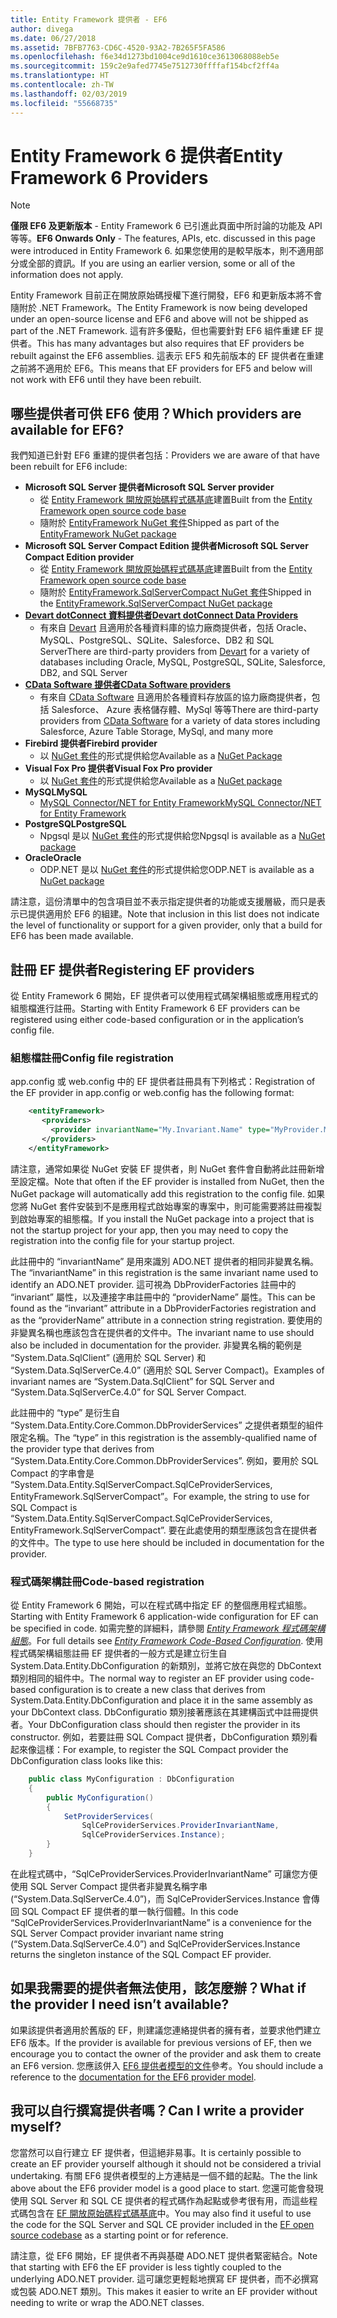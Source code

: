 ```yaml
---
title: Entity Framework 提供者 - EF6
author: divega
ms.date: 06/27/2018
ms.assetid: 7BFB7763-CD6C-4520-93A2-7B265F5FA586
ms.openlocfilehash: f6e34d1273bd1004ce9d1610ce3613068088eb5e
ms.sourcegitcommit: 159c2e9afed7745e7512730ffffaf154bcf2ff4a
ms.translationtype: HT
ms.contentlocale: zh-TW
ms.lasthandoff: 02/03/2019
ms.locfileid: "55668735"
---
```

# <a name="entity-framework-6-providers"></a><span data-ttu-id="9a48e-102">Entity Framework 6 提供者</span><span class="sxs-lookup"><span data-stu-id="9a48e-102">Entity Framework 6 Providers</span></span>
> [!NOTE]
> <span data-ttu-id="9a48e-103">**僅限 EF6 及更新版本** - Entity Framework 6 已引進此頁面中所討論的功能及 API 等等。</span><span class="sxs-lookup"><span data-stu-id="9a48e-103">**EF6 Onwards Only** - The features, APIs, etc. discussed in this page were introduced in Entity Framework 6.</span></span> <span data-ttu-id="9a48e-104">如果您使用的是較早版本，則不適用部分或全部的資訊。</span><span class="sxs-lookup"><span data-stu-id="9a48e-104">If you are using an earlier version, some or all of the information does not apply.</span></span>

<span data-ttu-id="9a48e-105">Entity Framework 目前正在開放原始碼授權下進行開發，EF6 和更新版本將不會隨附於 .NET Framework。</span><span class="sxs-lookup"><span data-stu-id="9a48e-105">The Entity Framework is now being developed under an open-source license and EF6 and above will not be shipped as part of the .NET Framework.</span></span> <span data-ttu-id="9a48e-106">這有許多優點，但也需要針對 EF6 組件重建 EF 提供者。</span><span class="sxs-lookup"><span data-stu-id="9a48e-106">This has many advantages but also requires that EF providers be rebuilt against the EF6 assemblies.</span></span> <span data-ttu-id="9a48e-107">這表示 EF5 和先前版本的 EF 提供者在重建之前將不適用於 EF6。</span><span class="sxs-lookup"><span data-stu-id="9a48e-107">This means that EF providers for EF5 and below will not work with EF6 until they have been rebuilt.</span></span>

## <a name="which-providers-are-available-for-ef6"></a><span data-ttu-id="9a48e-108">哪些提供者可供 EF6 使用？</span><span class="sxs-lookup"><span data-stu-id="9a48e-108">Which providers are available for EF6?</span></span>

<span data-ttu-id="9a48e-109">我們知道已針對 EF6 重建的提供者包括：</span><span class="sxs-lookup"><span data-stu-id="9a48e-109">Providers we are aware of that have been rebuilt for EF6 include:</span></span>

*   <span data-ttu-id="9a48e-110">**Microsoft SQL Server 提供者**</span><span class="sxs-lookup"><span data-stu-id="9a48e-110">**Microsoft SQL Server provider**</span></span>
    *   <span data-ttu-id="9a48e-111">從 [Entity Framework 開放原始碼程式碼基底](http://github.com/aspnet/EntityFramework6)建置</span><span class="sxs-lookup"><span data-stu-id="9a48e-111">Built from the [Entity Framework open source code base](http://github.com/aspnet/EntityFramework6)</span></span>
    *   <span data-ttu-id="9a48e-112">隨附於 [EntityFramework NuGet 套件](http://nuget.org/packages/EntityFramework)</span><span class="sxs-lookup"><span data-stu-id="9a48e-112">Shipped as part of the [EntityFramework NuGet package](http://nuget.org/packages/EntityFramework)</span></span>
*   <span data-ttu-id="9a48e-113">**Microsoft SQL Server Compact Edition 提供者**</span><span class="sxs-lookup"><span data-stu-id="9a48e-113">**Microsoft SQL Server Compact Edition provider**</span></span>
    *   <span data-ttu-id="9a48e-114">從 [Entity Framework 開放原始碼程式碼基底](http://github.com/aspnet/EntityFramework6)建置</span><span class="sxs-lookup"><span data-stu-id="9a48e-114">Built from the [Entity Framework open source code base](http://github.com/aspnet/EntityFramework6)</span></span>
    *   <span data-ttu-id="9a48e-115">隨附於 [EntityFramework.SqlServerCompact NuGet 套件](http://nuget.org/packages/EntityFramework.SqlServerCompact)</span><span class="sxs-lookup"><span data-stu-id="9a48e-115">Shipped in the [EntityFramework.SqlServerCompact NuGet package](http://nuget.org/packages/EntityFramework.SqlServerCompact)</span></span>
*   [<span data-ttu-id="9a48e-116">**Devart dotConnect 資料提供者**</span><span class="sxs-lookup"><span data-stu-id="9a48e-116">**Devart dotConnect Data Providers**</span></span>](http://www.devart.com/dotconnect/)
    *   <span data-ttu-id="9a48e-117">有來自 [Devart](http://www.devart.com/) 且適用於各種資料庫的協力廠商提供者，包括 Oracle、MySQL、PostgreSQL、SQLite、Salesforce、DB2 和 SQL Server</span><span class="sxs-lookup"><span data-stu-id="9a48e-117">There are third-party providers from [Devart](http://www.devart.com/) for a variety of databases including Oracle, MySQL, PostgreSQL, SQLite, Salesforce, DB2, and SQL Server</span></span>
*   [<span data-ttu-id="9a48e-118">**CData Software 提供者**</span><span class="sxs-lookup"><span data-stu-id="9a48e-118">**CData Software providers**</span></span>](http://www.cdata.com/ado/)
    *   <span data-ttu-id="9a48e-119">有來自 [CData Software](http://www.cdata.com/ado/) 且適用於各種資料存放區的協力廠商提供者，包括 Salesforce、 Azure 表格儲存體、MySql 等等</span><span class="sxs-lookup"><span data-stu-id="9a48e-119">There are third-party providers from [CData Software](http://www.cdata.com/ado/) for a variety of data stores including Salesforce, Azure Table Storage, MySql, and many more</span></span>
*   <span data-ttu-id="9a48e-120">**Firebird 提供者**</span><span class="sxs-lookup"><span data-stu-id="9a48e-120">**Firebird provider**</span></span>
    *   <span data-ttu-id="9a48e-121">以 [NuGet 套件](https://www.nuget.org/packages/EntityFramework.Firebird/)的形式提供給您</span><span class="sxs-lookup"><span data-stu-id="9a48e-121">Available as a [NuGet Package](https://www.nuget.org/packages/EntityFramework.Firebird/)</span></span>
*   <span data-ttu-id="9a48e-122">**Visual Fox Pro 提供者**</span><span class="sxs-lookup"><span data-stu-id="9a48e-122">**Visual Fox Pro provider**</span></span>
    *   <span data-ttu-id="9a48e-123">以 [NuGet 套件](https://www.nuget.org/packages/VFPEntityFrameworkProvider2/)的形式提供給您</span><span class="sxs-lookup"><span data-stu-id="9a48e-123">Available as a [NuGet package](https://www.nuget.org/packages/VFPEntityFrameworkProvider2/)</span></span>
*   <span data-ttu-id="9a48e-124">**MySQL**</span><span class="sxs-lookup"><span data-stu-id="9a48e-124">**MySQL**</span></span>
    *   [<span data-ttu-id="9a48e-125">MySQL Connector/NET for Entity Framework</span><span class="sxs-lookup"><span data-stu-id="9a48e-125">MySQL Connector/NET for Entity Framework</span></span>](https://dev.mysql.com/doc/connector-net/en/connector-net-entityframework60.html)
*   <span data-ttu-id="9a48e-126">**PostgreSQL**</span><span class="sxs-lookup"><span data-stu-id="9a48e-126">**PostgreSQL**</span></span>
    *   <span data-ttu-id="9a48e-127">Npgsql 是以 [NuGet 套件](https://www.nuget.org/packages/EntityFramework6.Npgsql/)的形式提供給您</span><span class="sxs-lookup"><span data-stu-id="9a48e-127">Npgsql is available as a [NuGet package](https://www.nuget.org/packages/EntityFramework6.Npgsql/)</span></span>
*   <span data-ttu-id="9a48e-128">**Oracle**</span><span class="sxs-lookup"><span data-stu-id="9a48e-128">**Oracle**</span></span>
    *   <span data-ttu-id="9a48e-129">ODP.NET 是以 [NuGet 套件](https://www.nuget.org/packages/Oracle.ManagedDataAccess.EntityFramework/)的形式提供給您</span><span class="sxs-lookup"><span data-stu-id="9a48e-129">ODP.NET is available as a [NuGet package](https://www.nuget.org/packages/Oracle.ManagedDataAccess.EntityFramework/)</span></span>

<span data-ttu-id="9a48e-130">請注意，這份清單中的包含項目並不表示指定提供者的功能或支援層級，而只是表示已提供適用於 EF6 的組建。</span><span class="sxs-lookup"><span data-stu-id="9a48e-130">Note that inclusion in this list does not indicate the level of functionality or support for a given provider, only that a build for EF6 has been made available.</span></span>

## <a name="registering-ef-providers"></a><span data-ttu-id="9a48e-131">註冊 EF 提供者</span><span class="sxs-lookup"><span data-stu-id="9a48e-131">Registering EF providers</span></span>

<span data-ttu-id="9a48e-132">從 Entity Framework 6 開始，EF 提供者可以使用程式碼架構組態或應用程式的組態檔進行註冊。</span><span class="sxs-lookup"><span data-stu-id="9a48e-132">Starting with Entity Framework 6 EF providers can be registered using either code-based configuration or in the application’s config file.</span></span>

### <a name="config-file-registration"></a><span data-ttu-id="9a48e-133">組態檔註冊</span><span class="sxs-lookup"><span data-stu-id="9a48e-133">Config file registration</span></span>

<span data-ttu-id="9a48e-134">app.config 或 web.config 中的 EF 提供者註冊具有下列格式：</span><span class="sxs-lookup"><span data-stu-id="9a48e-134">Registration of the EF provider in app.config or web.config has the following format:</span></span>


``` xml
    <entityFramework>
       <providers>
         <provider invariantName="My.Invariant.Name" type="MyProvider.MyProviderServices, MyAssembly" />
       </providers>
    </entityFramework>
```

<span data-ttu-id="9a48e-135">請注意，通常如果從 NuGet 安裝 EF 提供者，則 NuGet 套件會自動將此註冊新增至設定檔。</span><span class="sxs-lookup"><span data-stu-id="9a48e-135">Note that often if the EF provider is installed from NuGet, then the NuGet package will automatically add this registration to the config file.</span></span> <span data-ttu-id="9a48e-136">如果您將 NuGet 套件安裝到不是應用程式啟始專案的專案中，則可能需要將註冊複製到啟始專案的組態檔。</span><span class="sxs-lookup"><span data-stu-id="9a48e-136">If you install the NuGet package into a project that is not the startup project for your app, then you may need to copy the registration into the config file for your startup project.</span></span>

<span data-ttu-id="9a48e-137">此註冊中的 “invariantName” 是用來識別 ADO.NET 提供者的相同非變異名稱。</span><span class="sxs-lookup"><span data-stu-id="9a48e-137">The “invariantName” in this registration is the same invariant name used to identify an ADO.NET provider.</span></span> <span data-ttu-id="9a48e-138">這可視為 DbProviderFactories 註冊中的 “invariant” 屬性，以及連接字串註冊中的 “providerName” 屬性。</span><span class="sxs-lookup"><span data-stu-id="9a48e-138">This can be found as the “invariant” attribute in a DbProviderFactories registration and as the “providerName” attribute in a connection string registration.</span></span> <span data-ttu-id="9a48e-139">要使用的非變異名稱也應該包含在提供者的文件中。</span><span class="sxs-lookup"><span data-stu-id="9a48e-139">The invariant name to use should also be included in documentation for the provider.</span></span> <span data-ttu-id="9a48e-140">非變異名稱的範例是 “System.Data.SqlClient” (適用於 SQL Server) 和 “System.Data.SqlServerCe.4.0” (適用於 SQL Server Compact)。</span><span class="sxs-lookup"><span data-stu-id="9a48e-140">Examples of invariant names are “System.Data.SqlClient” for SQL Server and “System.Data.SqlServerCe.4.0” for SQL Server Compact.</span></span>

<span data-ttu-id="9a48e-141">此註冊中的 “type” 是衍生自 “System.Data.Entity.Core.Common.DbProviderServices” 之提供者類型的組件限定名稱。</span><span class="sxs-lookup"><span data-stu-id="9a48e-141">The “type” in this registration is the assembly-qualified name of the provider type that derives from “System.Data.Entity.Core.Common.DbProviderServices”.</span></span> <span data-ttu-id="9a48e-142">例如，要用於 SQL Compact 的字串會是 “System.Data.Entity.SqlServerCompact.SqlCeProviderServices, EntityFramework.SqlServerCompact”。</span><span class="sxs-lookup"><span data-stu-id="9a48e-142">For example, the string to use for SQL Compact is “System.Data.Entity.SqlServerCompact.SqlCeProviderServices, EntityFramework.SqlServerCompact”.</span></span> <span data-ttu-id="9a48e-143">要在此處使用的類型應該包含在提供者的文件中。</span><span class="sxs-lookup"><span data-stu-id="9a48e-143">The type to use here should be included in documentation for the provider.</span></span>

### <a name="code-based-registration"></a><span data-ttu-id="9a48e-144">程式碼架構註冊</span><span class="sxs-lookup"><span data-stu-id="9a48e-144">Code-based registration</span></span>

<span data-ttu-id="9a48e-145">從 Entity Framework 6 開始，可以在程式碼中指定 EF 的整個應用程式組態。</span><span class="sxs-lookup"><span data-stu-id="9a48e-145">Starting with Entity Framework 6 application-wide configuration for EF can be specified in code.</span></span> <span data-ttu-id="9a48e-146">如需完整的詳細料，請參閱 _[Entity Framework 程式碼架構組態](https://msdn.microsoft.com/data/jj680699)_。</span><span class="sxs-lookup"><span data-stu-id="9a48e-146">For full details see _[Entity Framework Code-Based Configuration](https://msdn.microsoft.com/data/jj680699)_.</span></span> <span data-ttu-id="9a48e-147">使用程式碼架構組態註冊 EF 提供者的一般方式是建立衍生自 System.Data.Entity.DbConfiguration 的新類別，並將它放在與您的 DbContext 類別相同的組件中。</span><span class="sxs-lookup"><span data-stu-id="9a48e-147">The normal way to register an EF provider using code-based configuration is to create a new class that derives from System.Data.Entity.DbConfiguration and place it in the same assembly as your DbContext class.</span></span> <span data-ttu-id="9a48e-148">DbConfiguratio 類別接著應該在其建構函式中註冊提供者。</span><span class="sxs-lookup"><span data-stu-id="9a48e-148">Your DbConfiguration class should then register the provider in its constructor.</span></span> <span data-ttu-id="9a48e-149">例如，若要註冊 SQL Compact 提供者，DbConfiguration 類別看起來像這樣：</span><span class="sxs-lookup"><span data-stu-id="9a48e-149">For example, to register the SQL Compact provider the DbConfiguration class looks like this:</span></span>

``` csharp
    public class MyConfiguration : DbConfiguration
    {
        public MyConfiguration()
        {
            SetProviderServices(
                SqlCeProviderServices.ProviderInvariantName,
                SqlCeProviderServices.Instance);
        }
    }
```

<span data-ttu-id="9a48e-150">在此程式碼中，“SqlCeProviderServices.ProviderInvariantName” 可讓您方便使用 SQL Server Compact 提供者非變異名稱字串 (“System.Data.SqlServerCe.4.0”)，而 SqlCeProviderServices.Instance 會傳回 SQL Compact EF 提供者的單一執行個體。</span><span class="sxs-lookup"><span data-stu-id="9a48e-150">In this code “SqlCeProviderServices.ProviderInvariantName” is a convenience for the SQL Server Compact provider invariant name string (“System.Data.SqlServerCe.4.0”) and SqlCeProviderServices.Instance returns the singleton instance of the SQL Compact EF provider.</span></span>

## <a name="what-if-the-provider-i-need-isnt-available"></a><span data-ttu-id="9a48e-151">如果我需要的提供者無法使用，該怎麼辦？</span><span class="sxs-lookup"><span data-stu-id="9a48e-151">What if the provider I need isn’t available?</span></span>

<span data-ttu-id="9a48e-152">如果該提供者適用於舊版的 EF，則建議您連絡提供者的擁有者，並要求他們建立 EF6 版本。</span><span class="sxs-lookup"><span data-stu-id="9a48e-152">If the provider is available for previous versions of EF, then we encourage you to contact the owner of the provider and ask them to create an EF6 version.</span></span> <span data-ttu-id="9a48e-153">您應該併入 [EF6 提供者模型的文件](~/ef6/fundamentals/providers/provider-model.md)參考。</span><span class="sxs-lookup"><span data-stu-id="9a48e-153">You should include a reference to the [documentation for the EF6 provider model](~/ef6/fundamentals/providers/provider-model.md).</span></span>

## <a name="can-i-write-a-provider-myself"></a><span data-ttu-id="9a48e-154">我可以自行撰寫提供者嗎？</span><span class="sxs-lookup"><span data-stu-id="9a48e-154">Can I write a provider myself?</span></span>

<span data-ttu-id="9a48e-155">您當然可以自行建立 EF 提供者，但這絕非易事。</span><span class="sxs-lookup"><span data-stu-id="9a48e-155">It is certainly possible to create an EF provider yourself although it should not be considered a trivial undertaking.</span></span> <span data-ttu-id="9a48e-156">有關 EF6 提供者模型的上方連結是一個不錯的起點。</span><span class="sxs-lookup"><span data-stu-id="9a48e-156">The the link above about the EF6 provider model is a good place to start.</span></span> <span data-ttu-id="9a48e-157">您還可能會發現使用 SQL Server 和 SQL CE 提供者的程式碼作為起點或參考很有用，而這些程式碼包含在 [EF 開放原始碼程式碼基底](https://github.com/aspnet/EntityFramework6)中。</span><span class="sxs-lookup"><span data-stu-id="9a48e-157">You may also find it useful to use the code for the SQL Server and SQL CE provider included in the [EF open source codebase](https://github.com/aspnet/EntityFramework6) as a starting point or for reference.</span></span>

<span data-ttu-id="9a48e-158">請注意，從 EF6 開始，EF 提供者不再與基礎 ADO.NET 提供者緊密結合。</span><span class="sxs-lookup"><span data-stu-id="9a48e-158">Note that starting with EF6 the EF provider is less tightly coupled to the underlying ADO.NET provider.</span></span> <span data-ttu-id="9a48e-159">這可讓您更輕鬆地撰寫 EF 提供者，而不必撰寫或包裝 ADO.NET 類別。</span><span class="sxs-lookup"><span data-stu-id="9a48e-159">This makes it easier to write an EF provider without needing to write or wrap the ADO.NET classes.</span></span>

